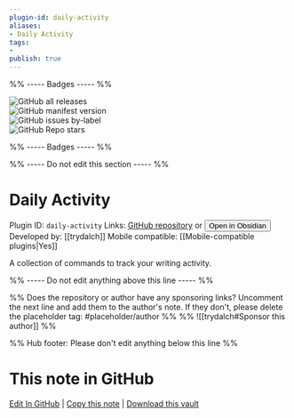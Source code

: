 ```yaml
---
plugin-id: daily-activity
aliases:
- Daily Activity
tags: 
- 
publish: true
---
```


%% ----- Badges ----- %%

![GitHub all releases](https://img.shields.io/github/downloads/trydalch/obsidian-daily-activity/total?color=573E7A&logo=github&style=for-the-badge)   
![GitHub manifest version](https://img.shields.io/github/manifest-json/v/trydalch/obsidian-daily-activity?color=573E7A&logo=github&style=for-the-badge)   
![GitHub issues by-label](https://img.shields.io/github/issues/trydalch/obsidian-daily-activity/help%20wanted?color=573E7A&logo=github&style=for-the-badge)   
![GitHub Repo stars](https://img.shields.io/github/stars/trydalch/obsidian-daily-activity?color=573E7A&logo=github&style=for-the-badge)

%% ----- Badges ----- %%

%% ----- Do not edit this section ----- %%

# Daily Activity

Plugin ID: `daily-activity`
Links: [GitHub repository](https://github.com/trydalch/obsidian-daily-activity) or [<button id=HH>Open in Obsidian</button>](obsidian://show-plugin?id=daily-activity)
Developed by: [[trydalch]]
Mobile compatible: [[Mobile-compatible plugins|Yes]]

A collection of commands to track your writing activity.

%% ----- Do not edit anything above this line ----- %% 

%% Does the repository or author have any sponsoring links? Uncomment the next line and add them to the author's note. If they don't, please delete the placeholder tag: #placeholder/author %%
%% ![[trydalch#Sponsor this author]] %%

%% Hub footer: Please don't edit anything below this line %%

# This note in GitHub

<span class="git-footer">[Edit In GitHub](https://github.dev/obsidian-community/obsidian-hub/blob/main/02%20-%20Community%20Expansions/02.05%20All%20Community%20Expansions/Plugins/daily-activity.md "git-hub-edit-note") | [Copy this note](https://raw.githubusercontent.com/obsidian-community/obsidian-hub/main/02%20-%20Community%20Expansions/02.05%20All%20Community%20Expansions/Plugins/daily-activity.md "git-hub-copy-note") | [Download this vault](https://github.com/obsidian-community/obsidian-hub/archive/refs/heads/main.zip "git-hub-download-vault") </span>
